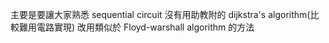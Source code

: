 主要是要讓大家熟悉 sequential circuit
沒有用助教附的 dijkstra's algorithm(比較難用電路實現)
改用類似於 Floyd-warshall algorithm 的方法
